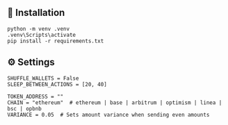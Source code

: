 ##  🚀 Installation
```
python -m venv .venv
.venv\Scripts\activate
pip install -r requirements.txt
```

## ⚙️ Settings

```env
SHUFFLE_WALLETS = False
SLEEP_BETWEEN_ACTIONS = [20, 40]

TOKEN_ADDRESS = ""
CHAIN = "ethereum"  # ethereum | base | arbitrum | optimism | linea | bsc | opbnb
VARIANCE = 0.05  # Sets amount variance when sending even amounts
```
